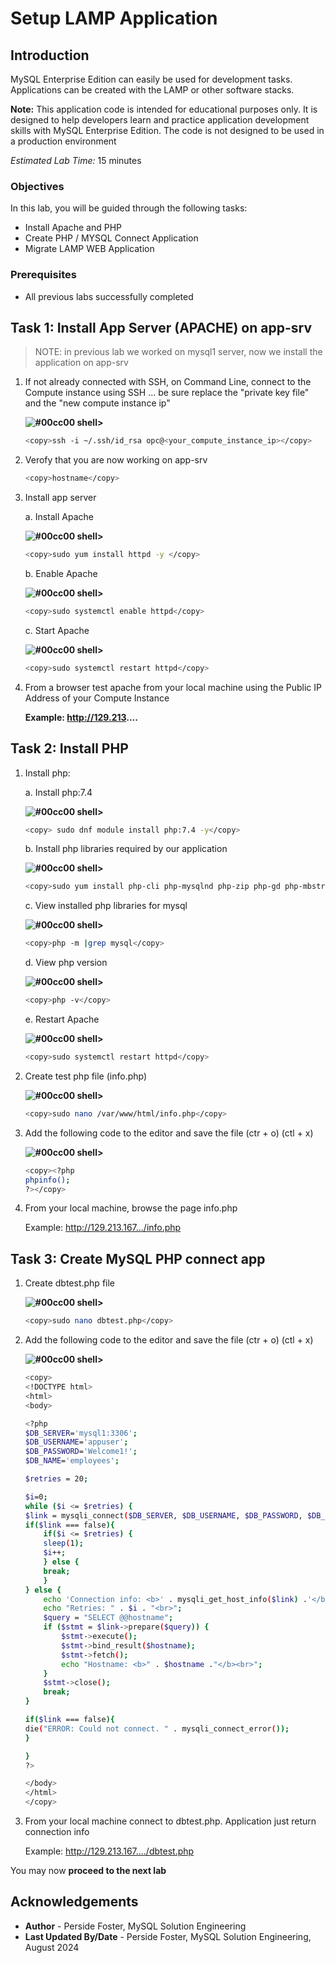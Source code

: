 # Setup LAMP Application

## Introduction

MySQL Enterprise Edition  can easily be used for development tasks. Applications can be created with the LAMP or other software stacks.

**Note:** This application code is intended for educational purposes only. It is designed to help developers learn and practice application development skills with MySQL Enterprise Edition. The code is not designed to be used in a production environment

_Estimated Lab Time:_ 15 minutes

### Objectives

In this lab, you will be guided through the following tasks:

- Install Apache and PHP
- Create PHP / MYSQL Connect Application
- Migrate LAMP WEB Application

### Prerequisites

- All previous labs successfully completed

## Task 1: Install App Server (APACHE) on app-srv

> NOTE: in previous lab we worked on mysql1 server, now we install the application on app-srv

1. If not already connected with SSH, on Command Line, connect to the Compute instance using SSH ... be sure replace the  "private key file"  and the "new compute instance ip"

    **![#00cc00](https://via.placeholder.com/15/00cc00/000000?text=+) shell>**
     ```bash
    <copy>ssh -i ~/.ssh/id_rsa opc@<your_compute_instance_ip></copy>
     ```

2. Verofy that you are now working on app-srv

    ```bash
    <copy>hostname</copy>
    ```

3. Install app server

    a. Install Apache

    **![#00cc00](https://via.placeholder.com/15/00cc00/000000?text=+) shell>**
    ```bash
    <copy>sudo yum install httpd -y </copy>
    ```

    b. Enable Apache

    **![#00cc00](https://via.placeholder.com/15/00cc00/000000?text=+) shell>**
    ```bash
    <copy>sudo systemctl enable httpd</copy>
    ```

    c. Start Apache

    **![#00cc00](https://via.placeholder.com/15/00cc00/000000?text=+) shell>**
    ```bash
    <copy>sudo systemctl restart httpd</copy>
    ```

4. From a browser test apache from your local machine using the Public IP Address of your Compute Instance

    **Example: http://129.213....**

## Task 2: Install PHP

1. Install php:

    a. Install php:7.4

    **![#00cc00](https://via.placeholder.com/15/00cc00/000000?text=+) shell>**
    ```bash
    <copy> sudo dnf module install php:7.4 -y</copy>
    ```

    b. Install php libraries required by our application

    **![#00cc00](https://via.placeholder.com/15/00cc00/000000?text=+) shell>**
    ```bash
    <copy>sudo yum install php-cli php-mysqlnd php-zip php-gd php-mbstring php-xml php-json -y</copy>
    ```

    c. View installed php libraries for mysql

    **![#00cc00](https://via.placeholder.com/15/00cc00/000000?text=+) shell>**
    ```bash
    <copy>php -m |grep mysql</copy>
    ```

    d. View php version

    **![#00cc00](https://via.placeholder.com/15/00cc00/000000?text=+) shell>**
    ```bash
    <copy>php -v</copy>
    ```

    e. Restart Apache

    **![#00cc00](https://via.placeholder.com/15/00cc00/000000?text=+) shell>**
    ```bash
    <copy>sudo systemctl restart httpd</copy>
    ```

2. Create test php file (info.php)

    **![#00cc00](https://via.placeholder.com/15/00cc00/000000?text=+) shell>**
    ```bash
    <copy>sudo nano /var/www/html/info.php</copy>
    ```

3. Add the following code to the editor and save the file (ctr + o) (ctl + x)

    **![#00cc00](https://via.placeholder.com/15/00cc00/000000?text=+) shell>**
    ```bash
    <copy><?php
    phpinfo();
    ?></copy>
    ```

4. From your local machine, browse the page info.php

   Example: http://129.213.167.../info.php

## Task 3: Create MySQL PHP connect app

1. Create dbtest.php file

    **![#00cc00](https://via.placeholder.com/15/00cc00/000000?text=+) shell>**
    ```bash
    <copy>sudo nano dbtest.php</copy>
    ```

2. Add the following code to the editor and save the file (ctr + o) (ctl + x)

    **![#00cc00](https://via.placeholder.com/15/00cc00/000000?text=+) shell>**
    ```bash
    <copy>
    <!DOCTYPE html>
    <html>
    <body>

    <?php
    $DB_SERVER='mysql1:3306';
    $DB_USERNAME='appuser';
    $DB_PASSWORD='Welcome1!';
    $DB_NAME='employees';

    $retries = 20;

    $i=0;
    while ($i <= $retries) {
    $link = mysqli_connect($DB_SERVER, $DB_USERNAME, $DB_PASSWORD, $DB_NAME);
    if($link === false){
        if($i <= $retries) {
        sleep(1);
        $i++;
        } else {
        break;
        }
    } else {
        echo 'Connection info: <b>' . mysqli_get_host_info($link) .'</b><br>';
        echo "Retries: " . $i . "<br>";
        $query = "SELECT @@hostname";
        if ($stmt = $link->prepare($query)) {
            $stmt->execute();
            $stmt->bind_result($hostname);
            $stmt->fetch();
            echo "Hostname: <b>" . $hostname ."</b><br>";
        }
        $stmt->close();
        break;
    }

    if($link === false){
    die("ERROR: Could not connect. " . mysqli_connect_error());
    }

    }
    ?>

    </body>
    </html>
    </copy>
    ```

3. From your local  machine connect to dbtest.php. Application just return connection info

    Example: http://129.213.167..../dbtest.php  



You may now **proceed to the next lab**

## Acknowledgements

- **Author** - Perside Foster, MySQL Solution Engineering
- **Last Updated By/Date** - Perside Foster, MySQL Solution Engineering, August 2024